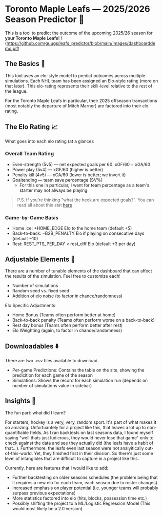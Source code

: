 # Toronto Maple Leafs — 2025/2026 Season Predictor 🏒

This is a tool to predict the outcome of the upcoming 2025/26 season for **your Toronto Maple Leafs!**
!(https://github.com/guugs/leafs_predictor/blob/main/images/dashboarddemo.gif)

## The Basics 📕

This tool uses an elo-style model to predict outcomes across multiple simulations. Each NHL team has been assigned an Elo-style rating (more on that later). This elo-rating represents their skill-level relative to the rest of the league.

For the Toronto Maple Leafs in particular, their 2025 offseason transactions (most notably the departure of Mitch Marner) are factored into their elo rating.

## The Elo Rating 📈

What goes into each elo rating (at a glance):

### Overall Team Rating

- Even-strength (5v5) — net expected goals per 60: xGF/60 − xGA/60
- Power play (5v4) — xGF/60 (higher is better)
- Penalty kill (4v5) — xGA/60 (lower is better; we invert it)
- Goaltending — team save percentage (SV%)
  - For this one in particular, I went for team percentage as a team's starter may not always be playing

> P.S. If you're thinking "what the heck are expected goals?". You can read all about this stat [here](https://insidetherink.com/inside-the-stats-expected-goals/)

### Game-by-Game Basis

- Home ice: +HOME_EDGE Elo to the home team (default +5)
- Back-to-back: −B2B_PENALTY Elo if playing on consecutive days (default −10)
- Rest: REST_PTS_PER_DAY × rest_diff Elo (default +3 per day)

## Adjustable Elements 🔧

There are a number of tunable elements of the dashboard that can affect the results of the simulation. Feel free to customize each!

 - Number of simulations
 - Random seed vs. fixed seed
 - Addition of elo noise (to factor in chance/randomness)

Elo Specific Adjustments:
 - Home Bonus (Teams often perform better at home)
 - Back-to-back penalty (Teams often perform worse on a back-to-back)
 - Rest day bonus (Teams often perform better after rest)
 - Elo Weighting (again, to factor in chance/randomness)

## Downloadables ⬇️

There are two .csv files available to download.
 - Per-game Predictions: Contains the table on the site, showing the predicition for each game of the season
 - Simulations: Shows the record for each simulation run (depends on number of simulations value in sidebar)

## Insights 🧠

The fun part: what did I learn?

For starters, hockey is a very, very, random sport. It's part of what makes it so amazing. Unfortuantely for a project like this, that leaves a lot up to non-quantifiable fields. As I ran backtests on last seasons data, I found myself saying "well thats just ludicrous, they would never lose that game" only to check against the data and see they actually did (the leafs have a habit of that...). Furthermore, the leafs even last season were not analyitically out-of-this-world. Yet, they finished first in their division. So there's just some level of intangibles that are difficult to capture in a project like this.

Currently, here are features that I would like to add:
- Further backtesting on older seasons schedules (the problem being that it requires a new elo for each team, each season due to roster changes)
- Increased emphasis on player potential (i.e. younger teams will probably surpass previous expectations)
- More statistics factored into elo (hits, blocks, possession time etc.)
- Possibly shifting the project to a ML/Logistic Regression Model (This would most likely be a 2.0 version)
